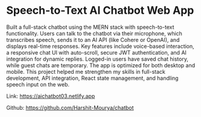# Speech-to-Text AI Chatbot Web App

Built a full-stack chatbot using the MERN stack with speech-to-text functionality. Users can talk to the chatbot via their microphone, which transcribes speech, sends it to an AI API (like Cohere or OpenAI), and displays real-time responses.
Key features include voice-based interaction, a responsive chat UI with auto-scroll, secure JWT authentication, and AI integration for dynamic replies. Logged-in users have saved chat history, while guest chats are temporary. The app is optimized for both desktop and mobile.
This project helped me strengthen my skills in full-stack development, API integration, React state management, and handling speech input on the web.

Link: https://aichatbot03.netlify.app

Github: https://github.com/Harshit-Mourya/chatbot
